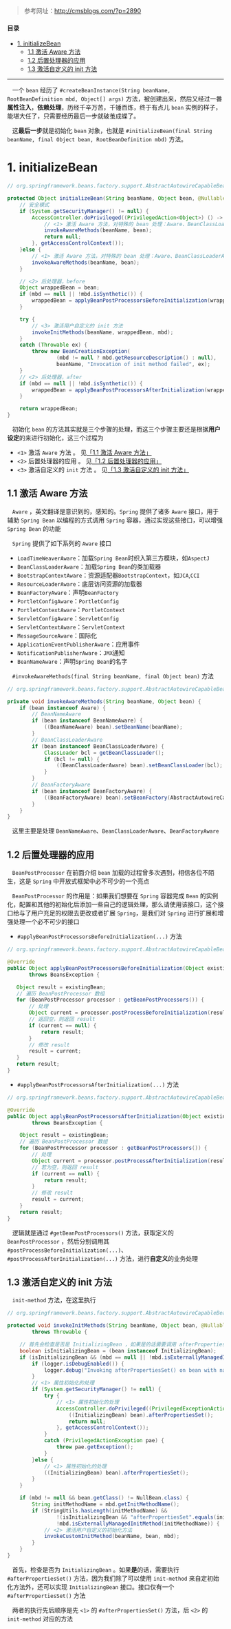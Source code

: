> 参考网址：<http://cmsblogs.com/?p=2890>

#### 目录

* [1. initializeBean](#1)
  * [1.1 激活 Aware 方法](#1.1)
  * [1.2 后置处理器的应用](#1.2)
  * [1.3 激活自定义的 init 方法](#1.3)

****

&nbsp;&nbsp; 一个 `bean` 经历了 `#createBeanInstance(String beanName, RootBeanDefinition mbd, Object[] args)` 方法，被创建出来，然后又经过一番**属性注入**，**依赖处理**，历经千辛万苦，千锤百炼，终于有点儿 `bean` 实例的样子，能堪大任了，只需要经历最后一步就破茧成蝶了。

&nbsp;&nbsp; 这**最后一步**就是初始化 `bean` 对象，也就是 `#initializeBean(final String beanName, final Object bean, RootBeanDefinition mbd)` 方法。

<span id = "1"></span>
# 1. initializeBean

```java
// org.springframework.beans.factory.support.AbstractAutowireCapableBeanFactory.java

protected Object initializeBean(String beanName, Object bean, @Nullable RootBeanDefinition mbd) {
	// 安全模式
	if (System.getSecurityManager() != null) {
		AccessController.doPrivileged((PrivilegedAction<Object>) () -> {
			// <1> 激活 Aware 方法，对特殊的 bean 处理：Aware、BeanClassLoaderAware、BeanFactoryAware
			invokeAwareMethods(beanName, bean);
			return null;
		}, getAccessControlContext());
	}else {
		// <1> 激活 Aware 方法，对特殊的 bean 处理：Aware、BeanClassLoaderAware、BeanFactoryAware
		invokeAwareMethods(beanName, bean);
	}

	// <2> 后处理器，before
	Object wrappedBean = bean;
	if (mbd == null || !mbd.isSynthetic()) {
		wrappedBean = applyBeanPostProcessorsBeforeInitialization(wrappedBean, beanName);
	}

	try {
		// <3> 激活用户自定义的 init 方法
		invokeInitMethods(beanName, wrappedBean, mbd);
	}
	catch (Throwable ex) {
		throw new BeanCreationException(
				(mbd != null ? mbd.getResourceDescription() : null),
				beanName, "Invocation of init method failed", ex);
	}
	// <2> 后处理器，after
	if (mbd == null || !mbd.isSynthetic()) {
		wrappedBean = applyBeanPostProcessorsAfterInitialization(wrappedBean, beanName);
	}

	return wrappedBean;
}
```

 &nbsp;&nbsp; 初始化 `bean` 的方法其实就是三个步骤的处理，而这三个步骤主要还是根据**用户设定**的来进行初始化，这三个过程为 

*  `<1>` 激活 `Aware` 方法 。 见[「1.1 激活 Aware 方法」](#1.1) 
*  `<2>` 后置处理器的应用  。 见[「1.2 后置处理器的应用」](#1.2) 
*  `<3>` 激活自定义的 `init` 方法  。 见[「1.3 激活自定义的 init 方法」](#1.3) 

<span id = "1.1"></span>
## 1.1 激活 Aware 方法

&nbsp;&nbsp;  `Aware` ，英文翻译是意识到的，感知的。`Spring` 提供了诸多 `Aware` 接口，用于辅助 `Spring Bean` 以编程的方式调用 `Spring` 容器，通过实现这些接口，可以增强 `Spring Bean` 的功能 

 &nbsp;&nbsp; `Spring` 提供了如下系列的 `Aware` 接口 

* `LoadTimeWeaverAware`：加载`Spring Bean`时织入第三方模块，如`AspectJ`
* `BeanClassLoaderAware`：加载`Spring Bean`的类加载器
* `BootstrapContextAware`：资源适配器`BootstrapContext`，如`JCA`,`CCI`
* `ResourceLoaderAware`：底层访问资源的加载器
* `BeanFactoryAware`：声明`BeanFactory`
* `PortletConfigAware`：`PortletConfig`
* `PortletContextAware`：`PortletContext`
* `ServletConfigAware`：`ServletConfig`
* `ServletContextAware`：`ServletContext`
* `MessageSourceAware`：国际化
* `ApplicationEventPublisherAware`：应用事件
* `NotificationPublisherAware`：`JMX`通知
* `BeanNameAware`：声明`Spring Bean`的名字

&nbsp;&nbsp;  `#invokeAwareMethods(final String beanName, final Object bean)` 方法 

```java
// org.springframework.beans.factory.support.AbstractAutowireCapableBeanFactory.java

private void invokeAwareMethods(String beanName, Object bean) {
	if (bean instanceof Aware) {
		// BeanNameAware
		if (bean instanceof BeanNameAware) {
			((BeanNameAware) bean).setBeanName(beanName);
		}
		// BeanClassLoaderAware
		if (bean instanceof BeanClassLoaderAware) {
			ClassLoader bcl = getBeanClassLoader();
			if (bcl != null) {
				((BeanClassLoaderAware) bean).setBeanClassLoader(bcl);
			}
		}
		// BeanFactoryAware
		if (bean instanceof BeanFactoryAware) {
			((BeanFactoryAware) bean).setBeanFactory(AbstractAutowireCapableBeanFactory.this);
		}
	}
}
```

 &nbsp;&nbsp; 这里主要是处理 `BeanNameAware`、`BeanClassLoaderAware`、`BeanFactoryAware`

<span id = "1.2"></span>
## 1.2 后置处理器的应用

 &nbsp;&nbsp; `BeanPostProcessor` 在前面介绍 `bean` 加载的过程曾多次遇到，相信各位不陌生，这是 `Spring` 中开放式框架中必不可少的一个亮点 

 &nbsp;&nbsp; `BeanPostProcessor` 的作用是：如果我们想要在 `Spring` 容器完成 `Bean` 的实例化，配置和其他的初始化后添加一些自己的逻辑处理，那么请使用该接口，这个接口给与了用户充足的权限去更改或者扩展 `Spring`，是我们对 `Spring` 进行扩展和增强处理一个必不可少的接口

*  `#applyBeanPostProcessorsBeforeInitialization(...)` 方法 

 ```java
// org.springframework.beans.factory.support.AbstractAutowireCapableBeanFactory.java

@Override
public Object applyBeanPostProcessorsBeforeInitialization(Object existingBean, String beanName)
		throws BeansException {

	Object result = existingBean;
	// 遍历 BeanPostProcessor 数组
	for (BeanPostProcessor processor : getBeanPostProcessors()) {
		// 处理
		Object current = processor.postProcessBeforeInitialization(result, beanName);
		// 返回空，则返回 result
		if (current == null) {
			return result;
		}
		// 修改 result
		result = current;
	}
	return result;
}
 ```

*  `#applyBeanPostProcessorsAfterInitialization(...)` 方法 

```java
// org.springframework.beans.factory.support.AbstractAutowireCapableBeanFactory.java

@Override
public Object applyBeanPostProcessorsAfterInitialization(Object existingBean, String beanName)
		throws BeansException {

	Object result = existingBean;
	// 遍历 BeanPostProcessor 数组
	for (BeanPostProcessor processor : getBeanPostProcessors()) {
		// 处理
		Object current = processor.postProcessAfterInitialization(result, beanName);
		// 若为空，则返回 result
		if (current == null) {
			return result;
		}
		// 修改 result
		result = current;
	}
	return result;
}
```

 &nbsp;&nbsp; 逻辑就是通过 `#getBeanPostProcessors()` 方法，获取定义的 `BeanPostProcessor` ，然后分别调用其 `#postProcessBeforeInitialization(...)`、`#postProcessAfterInitialization(...)` 方法，进行**自定义**的业务处理 

<span id = "1.3"></span>

## 1.3 激活自定义的 init 方法

&nbsp;&nbsp;  `init-method` 方法，在这里执行

```java
// org.springframework.beans.factory.support.AbstractAutowireCapableBeanFactory.java

protected void invokeInitMethods(String beanName, Object bean, @Nullable RootBeanDefinition mbd)
		throws Throwable {

	// 首先会检查是否是 InitializingBean ，如果是的话需要调用 afterPropertiesSet()
	boolean isInitializingBean = (bean instanceof InitializingBean);
	if (isInitializingBean && (mbd == null || !mbd.isExternallyManagedInitMethod("afterPropertiesSet"))) {
		if (logger.isDebugEnabled()) {
			logger.debug("Invoking afterPropertiesSet() on bean with name '" + beanName + "'");
		}
		// <1> 属性初始化的处理
		if (System.getSecurityManager() != null) {
			try {
				// <1> 属性初始化的处理
				AccessController.doPrivileged((PrivilegedExceptionAction<Object>) () -> {
					((InitializingBean) bean).afterPropertiesSet();
					return null;
				}, getAccessControlContext());
			}
			catch (PrivilegedActionException pae) {
				throw pae.getException();
			}
		}else {
			// <1> 属性初始化的处理
			((InitializingBean) bean).afterPropertiesSet();
		}
	}

	if (mbd != null && bean.getClass() != NullBean.class) {
		String initMethodName = mbd.getInitMethodName();
		if (StringUtils.hasLength(initMethodName) &&
				!(isInitializingBean && "afterPropertiesSet".equals(initMethodName)) &&
				!mbd.isExternallyManagedInitMethod(initMethodName)) {
			// <2> 激活用户自定义的初始化方法
			invokeCustomInitMethod(beanName, bean, mbd);
		}
	}
}
```

&nbsp;&nbsp;  首先，检查是否为 `InitializingBean` 。如果**是**的话，需要执行 `#afterPropertiesSet()` 方法，因为我们除了可以使用 `init-method` 来自定初始化方法外，还可以实现 `InitializingBean` 接口。接口仅有一个 `#afterPropertiesSet()` 方法 

&nbsp;&nbsp; 两者的执行先后顺序是先 `<1>` 的 `#afterPropertiesSet()` 方法，后 `<2>` 的 `init-method` 对应的方法 